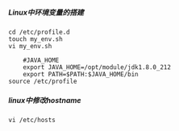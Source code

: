 ##### Linux中环境变量的搭建
    cd /etc/profile.d
    touch my_env.sh
    vi my_env.sh
        
        #JAVA_HOME
        export JAVA_HOME=/opt/module/jdk1.8.0_212
        export PATH=$PATH:$JAVA_HOME/bin
    source /etc/profile
##### linux中修改hostname
    vi /etc/hosts
    
